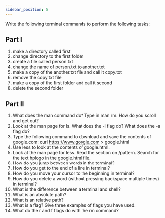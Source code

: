 ```yaml
---
sidebar_position: 5
---
```


Write the following terminal commands to perform the following tasks:

## Part I

1. make a directory called first
2. change directory to the first folder
3. create a file called person.txt
4. change the name of person.txt to another.txt
5. make a copy of the another.txt file and call it copy.txt
6. remove the copy.txt file
7. make a copy of the first folder and call it second
8. delete the second folder

## Part II
1. What does the man command do? Type in man rm. How do you scroll and get out?
2. Look at the man page for ls. What does the -l flag do? What does the -a flag do?
3. Type the following command to download and save the contents of google.com: curl https://www.google.com > google.html
4. Use less to look at the contents of google.html.
5. Look at the man page for less. Read the section on /pattern. Search for the text hplogo in the google.html file.
6. How do you jump between words in the terminal?
7. How do you get to the end of a line in terminal?
8. How do you move your cursor to the beginning in terminal?
9. How do you delete a word (without pressing backspace multiple times) in terminal?
10. What is the difference between a terminal and shell?
11. What is an absolute path?
12. What is an relative path?
13. What is a flag? Give three examples of flags you have used.
14. What do the r and f flags do with the rm command?